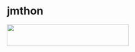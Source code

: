 # jmthon

<p align="left"><a href="https://heroku.com/deploy?template=https://github.com/eemmdd/roz"> <img src="https://img.shields.io/badge/Deploy%20To%20Heroku-purple?style=for-the-badge&logo=heroku" width="320" height="58.45"/></a></p>
